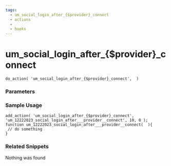 ```yaml
---
tags: 
  - um_social_login_after_{$provider}_connect
  - actions
  - 
  - hooks
---
```

# um\_social\_login\_after\_{$provider}\_connect

``` php:no-line-numbers
do_action( 'um_social_login_after_{$provider}_connect',  )
```
<div class='hook-sep'></div>

### Parameters

<div class='hook-sep'></div>



### Sample Usage

``` php:no-line-numbers
add_action( 'um_social_login_after_{$provider}_connect', 'um_12222023_social_login_after___provider__connect', 10, 0 );
function um_12222023_social_login_after___provider__connect(  ){
 // do something
}
```
<div class='hook-sep'></div>



### Related Snippets

Nothing was found

